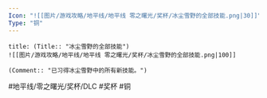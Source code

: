 ```yaml
---
Icon: "![[图片/游戏攻略/地平线/地平线 零之曙光/奖杯/冰尘雪野的全部技能.png|30]]"
Type: "铜"
---
```

```ad-common-bronze-trophy
title: (Title:: "冰尘雪野的全部技能")
![[图片/游戏攻略/地平线/地平线 零之曙光/奖杯/冰尘雪野的全部技能.png|100]]

(Comment:: "已习得冰尘雪野中的所有新技能。")
```

#地平线/零之曙光/奖杯/DLC #奖杯 #铜
